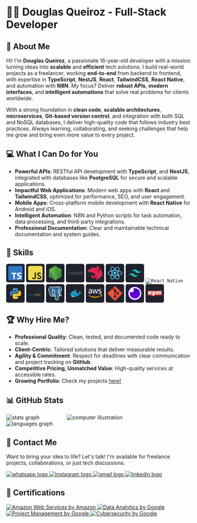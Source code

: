 # 🧑‍💻 Douglas Queiroz - Full-Stack Developer

## 🚀 About Me

Hi! I'm **Douglas Queiroz**, a passionate 16-year-old developer with a mission: turning ideas into **scalable** and **efficient** tech solutions. I build real-world projects as a freelancer, working **end-to-end** from backend to frontend, with expertise in **TypeScript**, **NestJS**, **React**, **TailwindCSS**, **React Native**, and automation with **N8N**. My focus? Deliver **robust APIs**, **modern interfaces**, and **intelligent automations** that solve real problems for clients worldwide.

With a strong foundation in **clean code**, **scalable architectures**, **microservices**, **Git-based version control**, and integration with both SQL and NoSQL databases, I deliver high-quality code that follows industry best practices. Always learning, collaborating, and seeking challenges that help me grow and bring even more value to every project.

## 💻 What I Can Do for You

- **Powerful APIs**: RESTful API development with **TypeScript**, and **NestJS**, integrated with databases like **PostgreSQL** for secure and scalable applications.
- **Impactful Web Applications**: Modern web apps with **React** and **TailwindCSS**, optimized for performance, SEO, and user engagement.
- **Mobile Apps**: Cross-platform mobile development with **React Native** for Android and iOS.
- **Intelligent Automation**: N8N and Python scripts for task automation, data processing, and third-party integrations.
- **Professional Documentation**: Clear and maintainable technical documentation and system guides.

## 🌟 Skills

<code><img height="50px" width="50px" src="https://github.com/gui-bus/TechIcons/blob/main/Dark/Typescript.svg" alt="Typescript"/></code>
<code><img height="50px" width="50px" src="https://github.com/gui-bus/TechIcons/blob/main/Dark/Javascript.svg" alt="Javascript"/></code>
<code><img height="50px" width="50px" src="https://github.com/gui-bus/TechIcons/blob/main/Dark/NodeJS.svg" alt="Nodejs"/></code>
<code><img height="50px" width="50px" src="https://github.com/gui-bus/TechIcons/blob/main/Dark/ExpressJS.svg" alt="Express"/></code>
<code><img height="50px" width="50px" src="https://github.com/gui-bus/TechIcons/blob/main/Dark/NestJS.svg" alt="NestJS"/></code>
<code><img height="50px" width="50px" src="https://github.com/gui-bus/TechIcons/blob/main/Dark/React.svg" alt="React"/></code>
<code><img height="50px" width="50px" src="https://github.com/gui-bus/TechIcons/blob/main/Dark/TailwindCSS.svg" alt="TailwindCSS"/></code>
<code><img height="50px" width="50px" src="https://github.com/gui-bus/TechIcons/blob/main/Dark/ReactNative.svg" alt="React Native"/></code>
<code><img height="50px" width="50px" src="https://github.com/gui-bus/TechIcons/blob/main/Dark/Python.svg" alt="Python"/></code>
<code><img height="50px" width="50px" src="https://github.com/gui-bus/TechIcons/blob/main/Dark/MySQL.svg" alt="MySQL"/></code>
<code><img height="50px" width="50px" src="https://github.com/gui-bus/TechIcons/blob/main/Dark/Postgresql.svg" alt="PostgreSQL"/></code>
<code><img height="50px" width="50px" src="https://github.com/gui-bus/TechIcons/blob/main/Dark/Docker.svg" alt="Docker"/></code>
<code><img height="50px" width="50px" src="https://github.com/gui-bus/TechIcons/blob/main/Dark/AWS.svg" alt="AWS"/></code>
<code><img height="50px" width="50px" src="https://github.com/gui-bus/TechIcons/blob/main/Dark/GIT.svg" alt="Git"/></code>
<code><img height="50px" width="50px" src="https://github.com/gui-bus/TechIcons/blob/main/Dark/Insomnia.svg" alt="Insomnia"/></code>
<code><img height="50px" width="50px" src="https://github.com/gui-bus/TechIcons/blob/main/Dark/npm.svg" alt="npm"/></code>
<br>

## 🏆 Why Hire Me?

- **Professional Quality**: Clean, tested, and documented code ready to scale.
- **Client-Centric**: Tailored solutions that deliver measurable results.
- **Agility & Commitment**: Respect for deadlines with clear communication and project tracking on **GitHub**.
- **Competitive Pricing, Unmatched Value**: High-quality services at accessible rates.
- **Growing Portfolio**: Check my projects [here!](https://github.com/dev-queiroz?tab=repositories)

## 📊 GitHub Stats
<img src="https://raw.githubusercontent.com/MicaelliMedeiros/micaellimedeiros/master/image/computer-illustration.png" alt="computer illustration" min-width="400px" max-width="340px" width="340px" align="right">

<div align="left">
  <img src="https://github-readme-stats.vercel.app/api?username=dev-queiroz&locale=en&theme=dracula&show_icons=true" height="245px" width="470px" alt="stats graph"  />
</div>
<div align="left">
  <img src="https://github-readme-stats.vercel.app/api/top-langs?username=dev-queiroz&locale=en&hide_title=false&layout=compact&card_width=400&langs_count=6&theme=dracula&hide_border=false" height="245px" width="470px" alt="languages graph"  />
</div>

## 📢 Contact Me

Want to bring your idea to life? Let's talk! I'm available for freelance projects, collaborations, or just tech discussions.

<div align="left">
  <a href="https://criarmeulink.com.br/u/1722606503">
    <img src="https://img.shields.io/badge/WhatsApp-25D366?style=for-the-badge&logo=whatsapp&logoColor=white" height="50px" alt="whatsapp logo"  />
  </a>
  <a href="https://www.instagram.com/douglaxx_19">
    <img src="https://img.shields.io/badge/Instagram-E4405F?style=for-the-badge&logo=instagram&logoColor=white" height="50px" alt="instagram logo"  />
  </a>
  <a href="https://criarmeulink.com.br/u/1721585632">
    <img src="https://img.shields.io/badge/Gmail-D14836?style=for-the-badge&logo=gmail&logoColor=white" height="50px" alt="gmail logo"  />
  </a>
  <a href="https://www.linkedin.com/comm/mynetwork/discovery-see-all?usecase=PEOPLE_FOLLOWS&followMember=douglas-queiroz-saas">
    <img src="https://img.shields.io/badge/LinkedIn-0077B5?style=for-the-badge&logo=linkedin&logoColor=white" height="50px" alt="linkedin logo"  />
  </a>
</div>

## 🏅 Certifications

<a href="https://www.credly.com/badges/4fe4f9db-f222-4f92-9c3f-49930e527234/public_url">
  <img src="https://images.credly.com/size/340x340/images/73e4a58b-a8ef-41a3-a7db-9183dd269882/image.png" height="140" width="146" alt="Amazon Web Services by Amazon">
</a>
<a href="https://www.credly.com/badges/694b70b0-edf0-4bb3-af3c-9dac9d7a0677/public_url">
  <img src="https://images.credly.com/size/340x340/images/88c25fa4-9007-42cc-b9c5-16441a878507/GCC_badge_DA_1000x1000.png" height="140" width="146" alt="Data Analytics by Google">
</a>
<a href="https://www.credly.com/badges/af7a2ac2-5323-4c96-a6e7-0b9b661ebd45/public_url">
  <img src="https://images.credly.com/size/340x340/images/a34119f2-402f-4443-8555-ccfe2520f1df/GCC_badge_PGM_1000x1000.png" height="140" width="146" alt="Project Management by Google">
</a>
<a href="https://www.credly.com/badges/5205bfe2-cfcc-4b23-b866-479e5296973c/public_url">
  <img src="https://images.credly.com/size/340x340/images/0bf0f2da-a699-4c82-82e2-56dcf1f2e1c7/image.png" height="146" width="160" alt="Cybersecurity by Google">
</a>


